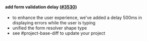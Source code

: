 #### add form validation delay ([#3530](https://github.com/shopsys/shopsys/pull/3530))

-   to enhance the user experience, we’ve added a delay 500ms in displaying errors while the user is typing
-   unified the form resolver shape type
-   see #project-base-diff to update your project
